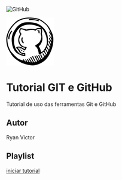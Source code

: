 ![GitHub](https://img.shields.io/github/license/RyaanVictor/git-e-github)

![](https://github.com/RyaanVictor/git-e-github/blob/main/github%20(2).png)
# Tutorial GIT e GitHub
Tutorial de uso das ferramentas Git e GitHub
## Autor
Ryan Victor
## Playlist
[iniciar tutorial](https://joseassis.com.br/cursos/gitegithub.html)

